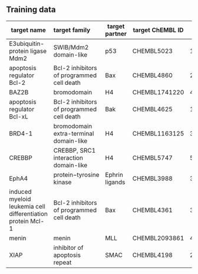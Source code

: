 ## Training data



| target name |	target family |	target partner | target ChEMBL ID |	PDB ID |
| ------ | :---------- | ------ | ------ | ------ |
| E3ubiquitin-protein ligase Mdm2 |	SWIB/Mdm2 domain-like |	p53 |	CHEMBL5023 |	1T4F |
| apoptosis regulator Bcl-2 |	Bcl-2 inhibitors of programmed cell death |	Bax |	CHEMBL4860	| 2XA0 |
| BAZ2B |	bromodomain |	H4 |	CHEMBL1741220	| 4QC3 |
| apoptosis regulator Bcl-xL	| Bcl-2 inhibitors of programmed cell death	| Bak	| CHEMBL4625 |	1BXL |
| BRD4-1 |	bromodomain extra-terminal domain-like |	H4 |	CHEMBL1163125	| 3UVX |
| CREBBP |	CREBBP, SRC1 interaction domain-like |	H4 |	CHEMBL5747 |	5GH9 |
| EphA4 |	protein−tyrosine kinase |	Ephrin ligands |	CHEMBL3988 |	3GXU | 
| induced myeloid leukemia cell differentiation protein Mcl-1	| Bcl-2 inhibitors of programmed cell death |	Bax	| CHEMBL4361 |	3PK1 |
| menin |	menin |	MLL |	CHEMBL2093861 |	4GQ6 |
| XIAP |	inhibitor of apoptosis repeat |	SMAC |	CHEMBL4198 |	2OPZ |


